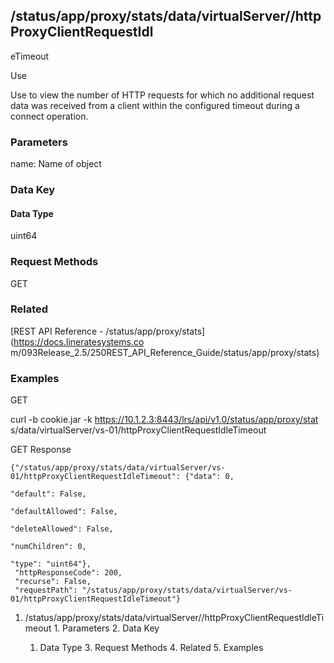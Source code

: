 ## /status/app/proxy/stats/data/virtualServer/<name>/httpProxyClientRequestIdl
eTimeout

Use

Use to view the number of HTTP requests for which no additional request data
was received from a client within the configured timeout during a connect
operation.

### Parameters

name: Name of object

### Data Key

#### Data Type

uint64

### Request Methods

GET

### Related

[REST API Reference - /status/app/proxy/stats](https://docs.lineratesystems.co
m/093Release_2.5/250REST_API_Reference_Guide/status/app/proxy/stats)

### Examples

GET

curl -b cookie.jar -k https://10.1.2.3:8443/lrs/api/v1.0/status/app/proxy/stat
s/data/virtualServer/vs-01/httpProxyClientRequestIdleTimeout

GET Response

    
    {"/status/app/proxy/stats/data/virtualServer/vs-01/httpProxyClientRequestIdleTimeout": {"data": 0,
                                                                                          "default": False,
                                                                                          "defaultAllowed": False,
                                                                                          "deleteAllowed": False,
                                                                                          "numChildren": 0,
                                                                                          "type": "uint64"},
     "httpResponseCode": 200,
     "recurse": False,
     "requestPath": "/status/app/proxy/stats/data/virtualServer/vs-01/httpProxyClientRequestIdleTimeout"}
    

  1. /status/app/proxy/stats/data/virtualServer/<name>/httpProxyClientRequestIdleTimeout
    1. Parameters
    2. Data Key
      1. Data Type
    3. Request Methods
    4. Related
    5. Examples

